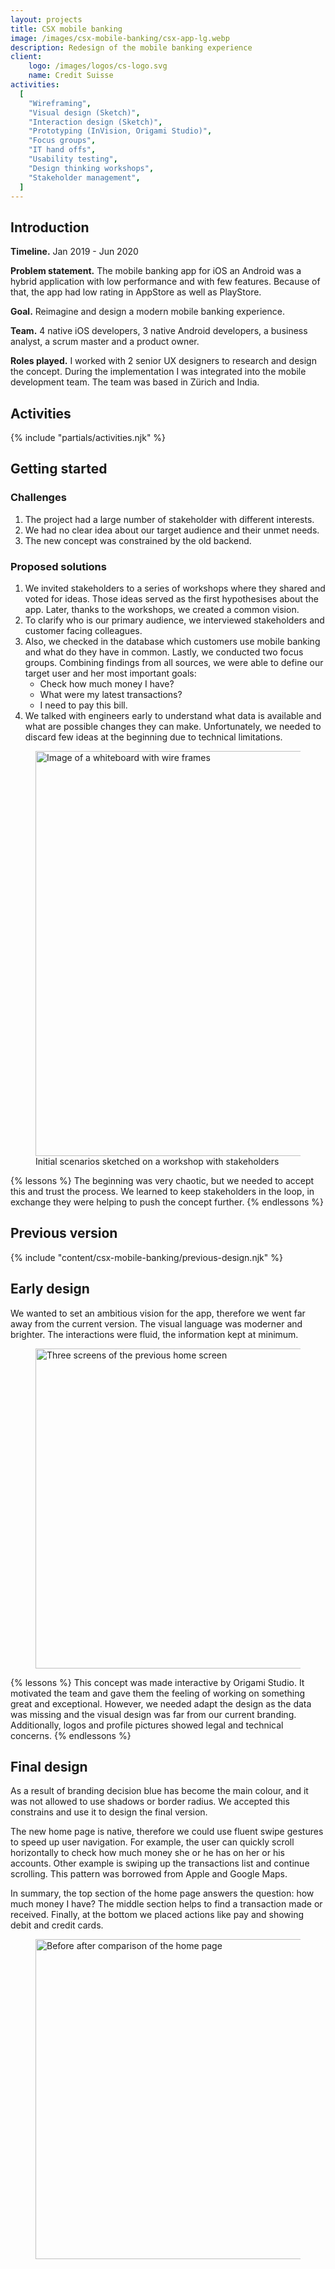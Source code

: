 ```yaml
---
layout: projects
title: CSX mobile banking
image: /images/csx-mobile-banking/csx-app-lg.webp
description: Redesign of the mobile banking experience
client: 
    logo: /images/logos/cs-logo.svg
    name: Credit Suisse
activities:
  [
    "Wireframing",
    "Visual design (Sketch)",
    "Interaction design (Sketch)",
    "Prototyping (InVision, Origami Studio)",
    "Focus groups",
    "IT hand offs",
    "Usability testing",
    "Design thinking workshops",
    "Stakeholder management",
  ]
---
```


## Introduction

**Timeline.** Jan 2019 - Jun 2020

**Problem statement.**
The mobile banking app for iOS an Android was a hybrid application with low performance and with
few features. Because of that, the app had low rating in AppStore as well as PlayStore.

**Goal.**
Reimagine and design a modern mobile banking experience.

**Team.** 4 native iOS developers, 3 native Android developers, a business analyst, a scrum master and a product owner.

**Roles played.** I worked with 2 senior UX designers to research and design the concept. During the implementation I
was integrated into the mobile development team. The team was based in Zürich and India.

## Activities

{% include  "partials/activities.njk" %}

## Getting started

### Challenges

1. The project had a large number of stakeholder with different interests.
2. We had no clear idea about our target audience and their unmet needs.
3. The new concept was constrained by the old backend.

### Proposed solutions

1. We invited stakeholders to a series of workshops where they shared and voted for ideas. Those ideas served as the first hypothesises about the app. Later, thanks to the workshops, we created a common vision.
2. To clarify who is our primary audience, we interviewed stakeholders and customer facing colleagues.
3. Also, we checked in the database which customers use mobile banking and what do they have in common. Lastly, we conducted two focus groups. Combining findings from all sources, we were able to define our target user and her most important goals:
   - Check how much money I have?
   - What were my latest transactions?
   - I need to pay this bill.
4. We talked with engineers early to understand what data is available and what are possible changes they can make. Unfortunately, we needed to discard few ideas at the beginning due to technical limitations.

<figure class="my-8 mx-auto">
   <img class="mx-auto" src="/images/csx-mobile-banking/whiteboarding.webp" width="800" height="648"
        loading="lazy"
        decoding="async"
        alt="Image of a whiteboard with wire frames"/>
   <figcaption class="text-slate-600 text-center">Initial scenarios sketched on a workshop with stakeholders
   </figcaption>
</figure>

{% lessons %}
The beginning was very chaotic, but we needed to accept this and trust the process. We learned to keep
stakeholders in the loop, in exchange they were helping to push the concept further.
{% endlessons %}

## Previous version

{% include "content/csx-mobile-banking/previous-design.njk" %}

## Early design

We wanted to set an ambitious vision for the app, therefore we went far away from the current version. The visual language was moderner and brighter. The interactions were fluid, the information kept at minimum.

<figure class="my-8">  
<img src="/images/csx-mobile-banking/early-designs.webp" width="800"
height="512" loading="lazy" decoding="async"
alt="Three screens of the previous home screen"/>
</figure>

{% lessons %}
This concept was made interactive by Origami Studio. It motivated the team and gave them the feeling of working on something great and exceptional. However, we needed adapt the design as the data was missing and the visual design was far from our current branding. Additionally, logos and profile pictures showed legal and technical concerns.
{% endlessons %}

## Final design

As a result of branding decision blue has become the main colour, and it was not allowed to use shadows or border radius. We accepted this constrains and use it to design the final version.

The new home page is native, therefore we could use fluent swipe gestures to speed up user navigation. For example, the user can quickly scroll horizontally to check how much money she or he has on her or his accounts. Other example is swiping up the transactions list and continue scrolling. This pattern was borrowed from Apple and Google Maps.

In summary, the top section of the home page answers the question: how much money I have? The middle section helps to find a transaction made or received. Finally, at the bottom we placed actions like pay and showing debit and credit cards.

<figure class="my-8 sm:mt-0 mx-auto shrink-0">
<img class="mt-8" src="/images/csx-mobile-banking/home-before-after.webp" width="800"
             height="512" loading="lazy" decoding="async"
             alt="Before after comparison of the home page"/>
</figure>
